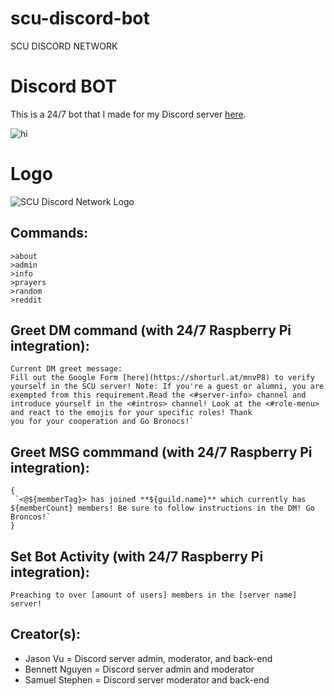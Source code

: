 # scu-discord-bot
SCU DISCORD NETWORK

# Discord BOT
This is a 24/7 bot that I made for my Discord server [here](https://discord.gg/YusWdfu).

![hi](https://github.com/jasonanhvu/scu-discord-bot/blob/master/assets/scu_banner.jpg?raw=true)

# Logo
![SCU Discord Network Logo](https://github.com/jasonanhvu/scu-discord-bot/blob/master/assets/logo-pic.png?raw=true)

## Commands:
```
>about
>admin
>info
>prayers
>random
>reddit
```

## Greet DM command (with 24/7 Raspberry Pi integration):
```
Current DM greet message: 
Fill out the Google Form [here](https://shorturl.at/mnvP8) to verify yourself in the SCU server! Note: If you're a guest or alumni, you are exempted from this requirement.Read the <#server-info> channel and introduce yourself in the <#intros> channel! Look at the <#role-menu> and react to the emojis for your specific roles! Thank
you for your cooperation and Go Bronocs!`
```

## Greet MSG commmand (with 24/7 Raspberry Pi integration):
```
{ 
 `<@${memberTag}> has joined **${guild.name}** which currently has ${memberCount} members! Be sure to follow instructions in the DM! Go Broncos!`
}  
```

## Set Bot Activity (with 24/7 Raspberry Pi integration):
```
Preaching to over [amount of users] members in the [server name] server!
```

## Creator(s):
- Jason Vu = Discord server admin, moderator, and back-end
- Bennett Nguyen = Discord server admin and moderator
- Samuel Stephen = Discord server moderator and back-end
